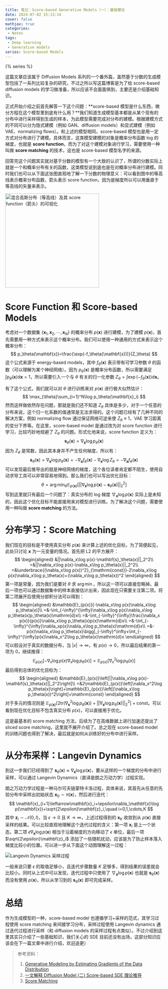 ```yaml
---
title: 笔记｜Score-based Generative Models（一）：基础理论
date: 2024-07-02 15:13:14
cover: false
mathjax: true
categories:
 - Notes
tags:
 - Deep learning
 - Generative models
series: Score-based Models
---
```


{% series %}

这篇文章应该属于 Diffusion Models 系列的一个番外篇，虽然基于分数的生成模型包括了一系列比较复杂的研究，不过之所以写这篇博客是为了给 score-based diffusion models 的学习做准备，所以应该不会面面俱到，主要还是介绍基础知识。

正式开始介绍之前首先解答一下这个问题：**score-based 模型是什么东西，微分方程在这个模型里到底有什么用？**我们知道生成模型基本都是从某个现有的分布中进行采样得到生成的样本，为此模型需要完成对分布的建模。根据建模方式的不同可以分为隐式建模（例如 GAN、diffusion models）和显式建模（例如 VAE、normalizing flows）。和上述的模型相同，score-based 模型也是用一定方式对分布进行了建模。具体而言，这类模型建模的对象是概率分布函数 log 的梯度，也就是 **score function**，而为了对这个建模对象进行学习，需要使用一种叫做 **score matching** 的技术，这也是 score-based 模型名字的来源。

回答完这个问题其实就对基于分数的模型有一个大致的认识了，所谓的分数实际上就是一个和概率分布有关的函数，这类模型说到底也是在对概率分布进行建模。同时我们也可以从下面这张图直观地了解一下分数的物理意义：可以看到图中的等高线表示概率分布函数，箭头表示 score function，因为是梯度所以可以用垂直于等高线的矢量来表示。

<img src="https://little-nyima-oss.eos-beijing-2.cmecloud.cn/2024/07/02/score-contour.jpg" alt="混合高斯分布（等高线）及其 score function（箭头）的可视化" style="width:min(100%, 300px);" />

# Score Function 和 Score-based Models

考虑对一个数据集 $\{\mathbf{x}_1,\mathbf{x}_2,\cdots,\mathbf{x}_N\}$ 的概率分布 $p(\mathbf{x})$ 进行建模，为了建模 $p(\mathbf{x})$，首先需要用一种方式来表示这个概率分布。我们可以使用一种通用的方式来表示这个概率分布：
$$
p_\theta(\mathbf{x})=\frac{\exp(-f_\theta(\mathbf{x}))}{Z_\theta}
$$
这个公式来源于 energy-based models，其中 $f_\theta(\mathbf{x})$ 表示带有可学习参数 $\theta$ 的函数（可以理解为某个神经网络）。因为 $p_\theta(\mathbf{x})$ 是概率分布函数，所以需要满足 $\int p_\theta(\mathbf{x})\mathrm{d}\mathbf{x}=1$，所以需要引入一个与 $\theta$ 有关的归一化参数 $Z_\theta=\int\exp(-f_\theta(\mathbf{x}))\mathrm{d}\mathbf{x}$。

有了这个公式，我们就可以对 $\theta$ 进行训练来对 $p(\mathbf{x})$ 进行极大似然估计：
$$
\max_{\theta}\sum_{i=1}^N\log p_\theta(\mathbf{x}_i)
$$
然而这样做依然存在问题，那就是我们还不知道 $Z_\theta$ 具体是多少，对于一个任意的分布来说，这个归一化系数的值通常是无法求得的。这个问题已经有了几种不同的解决方案，例如 normalizing flow 通过保证网络可逆来使 $Z_\theta\equiv1$，VAE 学习距离的变分下界等。在这里，score-based model 是通过改为对 score function 进行学习，比较巧妙地规避了 $Z_\theta$ 的问题。形式化地来说，score function 定义为：
$$
\mathbf{s}_\theta(\mathbf{x})=\nabla_\mathbf{x}\log p_\theta(\mathbf{x})
$$
因为 $Z_\theta$ 是常数，因此其本身并不产生任何梯度，所以有：
$$
\mathbf{s}_\theta(\mathbf{x})=\nabla_\mathbf{x}\log p_\theta(\mathbf{x})=-\nabla_\mathbf{x}f_\theta(\mathbf{x})-\nabla_\mathbf{x}\log Z_\theta=-\nabla_\mathbf{x}f_\theta(\mathbf{x})
$$
可以发现最后推导出的就是神经网络的梯度，这个各位读者肯定都不陌生，使用自动求导工具可以非常容易地得到。那么我们也可以写出优化目标：
$$
\theta=\arg\min_{\theta}\mathbb{E}_{p(\mathbf{x})}[||\nabla_\mathbf{x}\log p(\mathbf{x})-\mathbf{s}_\theta(\mathbf{x})||_2^2]
$$
写到这里就只有最后一个问题了：真实分布的 log 梯度 $\nabla_\mathbf{x}\log p(\mathbf{x})$ 实际上是未知的，因此这个优化目标不能直接用来对模型进行训练。为了解决这个问题，需要使用一种叫做 **score matching** 的方法。

# 分布学习：Score Matching

我们现在的目标是不使用真实分布 $p(\mathbf{x})$ 来计算上述的优化目标，为了简便起见，此处只讨论 $\mathbf{x}$ 为一元变量的情况。首先把 L2 的平方展开：
$$
\begin{aligned}
&||\nabla_x\log p(x)-\mathbf{s}_\theta(x)||_2^2\\
=&||\nabla_x\log p(x)-\nabla_x\log p_\theta(x)||_2^2\\
=&\underbrace{(\nabla_x\log p(x))^2}_{\mathrm{const}}-2\nabla_x\log p(x)\nabla_x\log p_\theta(x)+(\nabla_x\log p_\theta(x))^2
\end{aligned}
$$
第一项是常量，因为我们是要对 $\theta$ 求 $\arg\min$，所以这一项可以直接忽略掉。最后一项也可以通过数据集中的样本直接估计出来，因此现在只需要关注第二项。将第二项展开后使用分部积分法可以得到：
$$
\begin{aligned}
&\mathbb{E}_{p(x)}[-\nabla_x\log p(x)\nabla_x\log p_\theta(x)]\\
=&-\int_{-\infty}^{\infty}\nabla_x\log p(x)\nabla_x\log p_\theta(x)p_\theta(x)\mathrm{d}x\\
=&-\int_{-\infty}^{\infty}\frac{\nabla_x p(x)}{p(x)}\nabla_x\log p_\theta(x)p(x)\mathrm{d}x\\
=&-\int_{-\infty}^{\infty}\nabla_xp(x)\nabla_x\log p_\theta(x)\mathrm{d}x\\
=&-p(x)\nabla_x\log p_\theta(x)\bigg|_{-\infty}^\infty+\int_{-\infty}^{\infty}p(x)\nabla_x^2\log p_\theta(x)\mathrm{d}x
\end{aligned}
$$
可以假设对于真实的数据分布，当 $|x|\rightarrow\infty$，有 $p(x)\rightarrow0$，所以最后结果的第一项为 0，继续推得：
$$
\mathbb{E}_{p(x)}[-\nabla_x\log p(x)\nabla_x\log p_\theta(x)]=\mathbb{E}_{p(x)}[\nabla_x^2\log p_\theta(x)]
$$
最后得到总体的优化目标为：
$$
\begin{aligned}
&\mathbb{E}_{p(x)}\left[||\nabla_x\log p(x)-\mathbf{s}_\theta(x)||_2^2\right]\\
=&2\mathbb{E}_{p(x)}\left[\nabla_x^2\log p_\theta(x)\right]+\mathbb{E}_{p(x)}\left[(\nabla_x\log p_\theta(x))^2\right]+\mathrm{const}
\end{aligned}
$$
对于多元的情况则是 $\mathbb{E}_{p(\mathbf{x})}\left[2\mathrm{tr}(\nabla_\mathbf{x}^2\log p_\theta(\mathbf{x}))+||\nabla_\mathbf{x}\log p_\theta(\mathbf{x})||_2^2\right]+\mathrm{const}$。可以看到现在优化目标不包含真实分布 $p(x)$，可以直接用于优化。

这是最基本的 score matching 方法，后续为了在高维数据上进行加速还提出了 sliced score matching，这里就不展开介绍了。总之现在 score-based model 的训练问题也得到了解决，最后就是如何从训练好的分布中进行采样。

# 从分布采样：Langevin Dynamics

到这一步我们已经得到了 $\mathbf{s}_\theta(\mathbf{x})\approx\nabla_\mathbf{x}\log p(\mathbf{x})$，要从这样的一个梯度的分布中进行采样，可以通过 Langevin Dynamics（直译是朗之万动力学）过程实现。

朗之万动力学过程是一种马尔可夫链蒙特卡洛过程，具体来说，其首先从任意的先验分布中采样出初始状态 $\mathbf{x}_0\sim\pi(\mathbf{x})$，然后进行迭代：
$$
\mathbf{x}_{i+1}\leftarrow\mathbf{x}_i+\epsilon\nabla_\mathbf{x}\log p(\mathbf{x})+\sqrt{2\epsilon}\mathbf{z}_i,\quad i=0,1,\cdots,K
$$
其中 $\mathbf{z}_i\sim\mathcal{N}(0,I)$，当 $\epsilon\rightarrow0$ 且 $K\rightarrow\infty$，上述过程得到的 $\mathbf{x}_K$ 收敛到从 $p(\mathbf{x})$ 直接采样的结果。可以比较直观地理解这个迭代过程的含义：第一项 $\mathbf{x}_i$ 是上一个状态，第二项 $\epsilon\nabla_\mathbf{x}\log p(\mathbf{x})$ 相当于沿着梯度的方向移动了 $\epsilon$ 单位，最后一项 $\sqrt{2\epsilon}\mathbf{z}_i$ 添加了一些随机扰动，应该是为了防止样本落入梯度比较小的位置。可以进一步从下面这个动图理解这一过程：

![Langevin Dynamics 采样过程](https://little-nyima-oss.eos-beijing-2.cmecloud.cn/2024/07/03/langevin.gif)

一般来说只要 $\epsilon$ 的取值足够小，且迭代步骤数量 $K$ 足够多，得到结果的误差就会比较小。同时从上式中可以发现，迭代过程中只使用了 $\nabla_\mathbf{x}\log p(\mathbf{x})$ 也就是 $\mathbf{s}_\theta(\mathbf{x})$ 而没有使用 $p(\mathbf{x})$，所以从学习到的 $\mathbf{s}_\theta(\mathbf{x})$ 即可完成采样。

# 总结

作为生成模型的一种，score-based model 也遵循学习+采样的范式，其学习过程使用 score matching 来间接学习分布，采样过程使用 Langevin dynamics 通过迭代过程进行采样（和 diffusion models 的采样过程有点类似）。不过介绍到这里其实只介绍了一些基础知识，我们关心的 SDE 目前还没有出场，这部分知识应该会在下一篇文章中进行介绍，欢迎追更）

> 参考资料：
>
> 1. [Generative Modeling by Estimating Gradients of the Data Distribution](https://yang-song.net/blog/2021/score/)
> 2. [一文解释 Diffusion Model (二) Score-based SDE 理论推导](https://zhuanlan.zhihu.com/p/589106222)
> 3. [Score Matching](https://andrewcharlesjones.github.io/journal/21-score-matching.html)